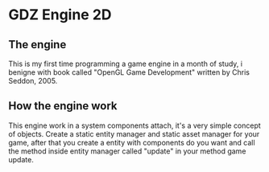 # GDZ Engine 2D

## The engine

This is my first time programming a game engine in a month of study, i benigne with book called "OpenGL Game Development" written by Chris Seddon, 2005.

## How the engine work

This engine work in a system components attach, it's a very simple concept of objects. Create a static entity manager and static asset manager for your game, after that you create a entity with components do you want and call the method inside entity manager called "update" in your method game update.
